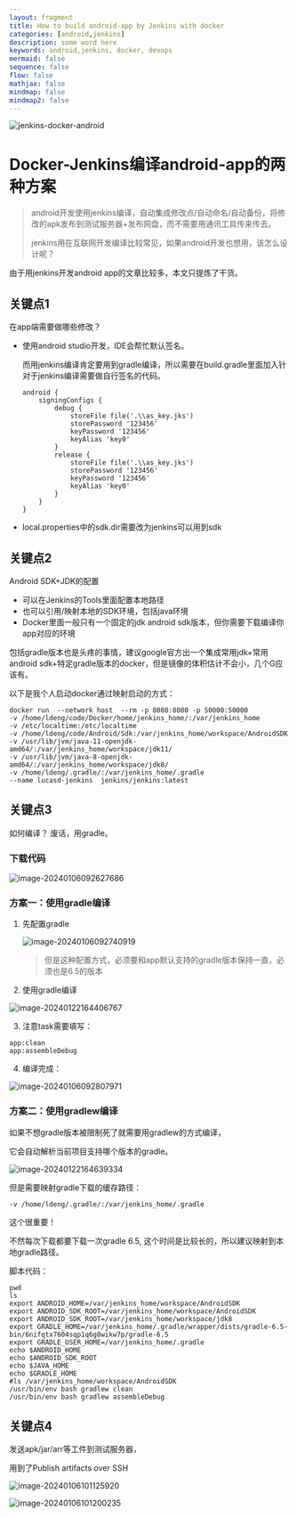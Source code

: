 ```yaml
---
layout: fragment
title: How to build android-app by Jenkins with docker
categories: [android,jenkins]
description: some word here
keywords: android,jenkins, docker, devops
mermaid: false
sequence: false
flow: false
mathjax: false
mindmap: false
mindmap2: false
---
```




![jenkins-docker-android](https://raw.githubusercontent.com/KingofHubGit/ImageFactory/main/Public/jenkins-docker-android.png)

# Docker-Jenkins编译android-app的两种方案

> android开发使用jenkins编译，自动集成修改点/自动命名/自动备份，将修改的apk发布到测试服务器+发布网盘，而不需要用通讯工具传来传去。
>
> jenkins用在互联网开发编译比较常见，如果android开发也想用，该怎么设计呢？



由于用jenkins开发android app的文章比较多，本文只提炼了干货。



## 关键点1

在app端需要做哪些修改？

- 使用android studio开发，IDE会帮忙默认签名。

  而用jenkins编译肯定要用到gradle编译，所以需要在build.gradle里面加入针对于jenkins编译需要做自行签名的代码。

  ```
  android {
      signingConfigs {
          debug {
              storeFile file('.\\as_key.jks')
              storePassword '123456'
              keyPassword '123456'
              keyAlias 'key0'
          }
          release {
              storeFile file('.\\as_key.jks')
              storePassword '123456'
              keyPassword '123456'
              keyAlias 'key0'
          }
      }
  }
  ```

- local.properties中的sdk.dir需要改为jenkins可以用到sdk



## 关键点2

Android SDK+JDK的配置

- 可以在Jenkins的Tools里面配置本地路径
- 也可以引用/映射本地的SDK环境，包括java环境
- Docker里面一般只有一个固定的jdk  android sdk版本，但你需要下载编译你app对应的环境

包括gradle版本也是头疼的事情，建议google官方出一个集成常用jdk+常用android sdk+特定gradle版本的docker，但是镜像的体积估计不会小，几个G应该有。



以下是我个人启动docker通过映射启动的方式：

```
docker run  --network host  --rm -p 8080:8080 -p 50000:50000   
-v /home/ldeng/code/Docker/home/jenkins_home/:/var/jenkins_home   
-v /etc/localtime:/etc/localtime  
-v /home/ldeng/code/Android/Sdk:/var/jenkins_home/workspace/AndroidSDK 
-v /usr/lib/jvm/java-11-openjdk-amd64/:/var/jenkins_home/workspace/jdk11/ 
-v /usr/lib/jvm/java-8-openjdk-amd64/:/var/jenkins_home/workspace/jdk8/  
-v /home/ldeng/.gradle/:/var/jenkins_home/.gradle     
--name lucasd-jenkins  jenkins/jenkins:latest
```





## 关键点3

如何编译？ 废话，用gradle。



### 下载代码

![image-20240106092627686](https://raw.githubusercontent.com/KingofHubGit/ImageFactory/main/Public/image-20240106092627686.png)



### 方案一：使用gradle编译

1. 先配置gradle

   ![image-20240106092740919](https://raw.githubusercontent.com/KingofHubGit/ImageFactory/main/Public/image-20240106092740919.png)

   >  但是这种配置方式，必须要和app默认支持的gradle版本保持一直，必须也是6.5的版本

2. 使用gradle编译

![image-20240122164406767](https://raw.githubusercontent.com/KingofHubGit/ImageFactory/main/Public/image-20240122164406767.png)





3. 注意task需要填写：

```
app:clean
app:assembleDebug
```

4. 编译完成：

![image-20240106092807971](https://raw.githubusercontent.com/KingofHubGit/ImageFactory/main/Public/image-20240106092807971.png)



### 方案二：使用gradlew编译

如果不想gradle版本被限制死了就需要用gradlew的方式编译，

它会自动解析当前项目支持哪个版本的gradle。

![image-20240122164639334](https://raw.githubusercontent.com/KingofHubGit/ImageFactory/main/Public/image-20240122164639334.png)

但是需要映射gradle下载的缓存路径：

```
-v /home/ldeng/.gradle/:/var/jenkins_home/.gradle
```

这个很重要！

不然每次下载都要下载一次gradle 6.5, 这个时间是比较长的，所以建议映射到本地gradle路径。



脚本代码：

```shell
pwd
ls
export ANDROID_HOME=/var/jenkins_home/workspace/AndroidSDK
export ANDROID_SDK_ROOT=/var/jenkins_home/workspace/AndroidSDK
export ANDROID_SDK_ROOT=/var/jenkins_home/workspace/jdk8
export GRADLE_HOME=/var/jenkins_home/.gradle/wrapper/dists/gradle-6.5-bin/6nifqtx7604sqp1q6g8wikw7p/gradle-6.5
export GRADLE_USER_HOME=/var/jenkins_home/.gradle
echo $ANDROID_HOME
echo $ANDROID_SDK_ROOT
echo $JAVA_HOME
echo $GRADLE_HOME
#ls /var/jenkins_home/workspace/AndroidSDK
/usr/bin/env bash gradlew clean
/usr/bin/env bash gradlew assembleDebug
```





## 关键点4

发送apk/jar/arr等工件到测试服务器，

用到了Publish artifacts over SSH

![image-20240106101125920](https://raw.githubusercontent.com/KingofHubGit/ImageFactory/main/Public/image-20240106101125920.png)

![image-20240106101200235](https://raw.githubusercontent.com/KingofHubGit/ImageFactory/main/Public/image-20240106101200235.png)



